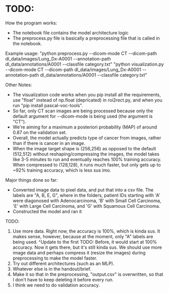 # TODO:

How the program works:
- The notebook file contains the model architecture logic
- The preprocess.py file is basically a preprocessing file that is called in the notebook.

Example usage:
"python preprocess.py --dicom-mode CT --dicom-path dl_data/images/Lung_Dx-A0001 --annotation-path dl_data/annotations/A0001 --classfile category.txt"
"python visualization.py --dicom-mode CT --dicom-path dl_data/images/Lung_Dx-A0001 --annotation-path dl_data/annotations/A0001 --classfile category.txt"

Other Notes:
- The visualization code works when you pip install all the requirements, use "float" instead of np.float (depricated) in roi2rect.py, and when you run "pip install pascal-voc-tools".
- So far, only CT scan images are being processed because only the default argument for --dicom-mode is being used (the argument is "CT").
- We're aiming for a maximum a posteriori probability (MAP) of around 0.87 on the validation set.
- Overall, the model actually predicts type of cancer from images, rather than if there is cancer in an image.
- When the image target shape is (256,256) as opposed to the default (512,512) without reshaping/compressing the images, the model takes like 3-5 minutes to run and eventually reaches 100% training accuracy. When compressed to (128,128), it runs much faster, but only gets up to ~92% training accuracy, which is less sus imo.

Major things done so far:
- Converted image data to pixel data, and put that into a csv file. The labels are "A, B, E, G", where in the folders, patient IDs starting with 'A' were diagonosed with Adenocarcinoma, 'B' with Small Cell Carcinoma, 'E' with Large Cell Carcinoma, and 'G' with Squamous Cell Carcinoma.
- Constructed the model and ran it

TODO:
1. Use more data. Right now, the accuracy is 100%, which is kinda sus. It makes sense, however, because at the moment, only "A" labels are being used.
^Update to the first TODO: Before, it would start at 100% accuracy. Now it gets there, but it's still kinda sus. We should use more image data and perhaps compress it (resize the images) during preprocessing to make the model faster.
2. Try out different architectures (such as an MLP).
3. Whatever else is in the handout/brief.
4. Make it so that in the preprocessing, "output.csv" is overwritten, so that I don't have to keep deleting it before every run.
5. I think we need to do validation accuracy.